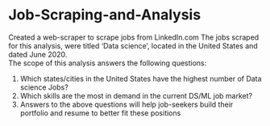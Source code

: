 # Job-Scraping-and-Analysis

Created a web-scraper to scrape jobs from LinkedIn.com
The jobs scraped for this analysis, were titled ‘Data science’, located in the United States and dated June 2020. 
<br>
The scope of this analysis answers the following questions:
1. Which states/cities in the United States have the highest number of Data science Jobs?
2. Which skills are the most in demand in the current DS/ML job market?
3. Answers to the above questions will help job-seekers build their portfolio and resume to better fit these positions 
